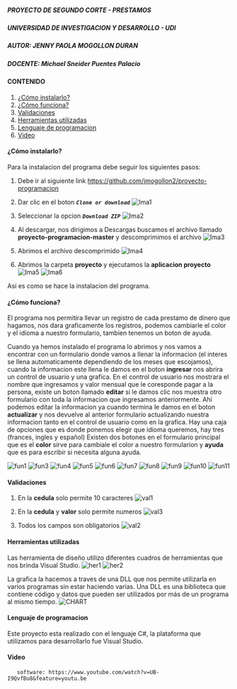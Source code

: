 ##### PROYECTO DE SEGUNDO CORTE - PRESTAMOS
##### UNIVERSIDAD DE INVESTIGACION Y DESARROLLO - UDI
##### AUTOR: JENNY PAOLA MOGOLLON DURAN
##### DOCENTE: Michael Sneider Puentes Palacio 

#### CONTENIDO
1. [¿Cómo instalarlo?](#cómo-instalarlo)
2. [¿Cómo funciona?](#cómo-funciona)
3. [Validaciones](#Validaciones)
4. [Herramientas utilizadas](#herramientas-utilizadas)
5. [Lenguaje de programacion](#lenguaje-de-programacion)
6. [Video](#video)

#### ¿Cómo instalarlo?

Para la instalacion del programa debe seguir los siguientes pasos:
1. Debe ir al siguiente link
    https://github.com/jmogollon2/proyecto-programacion
    
2. Dar clic en el boton ***`Clone or download`***
   ![Ima1](https://user-images.githubusercontent.com/62104658/81888897-e981f600-9567-11ea-8af5-3c834e1ebc39.jpg)
   
3. Seleccionar la opcion ***`Download ZIP`*** 
   ![Ima2](https://user-images.githubusercontent.com/62104658/81888901-eb4bb980-9567-11ea-944a-fc4f60c52af2.jpg)

4. Al descargar, nos dirigimos a Descargas buscamos el archivo llamado **proyecto-programacion-master** y descomprimimos el archivo
   ![Ima3](https://user-images.githubusercontent.com/62104658/81888906-edae1380-9567-11ea-9454-65833f1cd3a7.jpg)
   
5. Abrimos el archivo descomprimido 
   ![Ima4](https://user-images.githubusercontent.com/62104658/81888912-f0106d80-9567-11ea-8144-a4eae3098649.jpg)
   
6. Abrimos la carpeta **proyecto** y ejecutamos la **aplicacion proyecto**
   ![Ima5](https://user-images.githubusercontent.com/62104658/81888918-f1da3100-9567-11ea-9aca-5f8d84e50189.jpg)  ![Ima6](https://user-images.githubusercontent.com/62104658/81888925-f3a3f480-9567-11ea-8de8-77c270ebcba5.jpg)
   
Así es como se hace la instalacion del programa.
   
#### ¿Cómo funciona?

El programa nos permitira llevar un registro de cada prestamo de dinero que hagamos, nos dara graficamente los registros, podemos cambiarle el color y el idioma a nuestro formulario, tambien tenemos un boton de ayuda.

Cuando ya hemos instalado el programa lo abrimos y nos vamos a encontrar con un formulario donde vamos a llenar la informacion (el interes se llena automaticamente dependiendo de los meses que escojamos), cuando la informacion este llena le damos en el boton **ingresar** nos abrira un control de usuario y una grafica.
En el control de usuario nos mostrara el nombre que ingresamos y valor mensual que le coresponde pagar a la persona, existe un boton llamado **editar** si le damos clic nos muestra otro formulario con toda la informacion que ingresamos anteriormente. Ahí podemos editar la informacion ya cuando termina le damos en el boton **actualizar** y nos devuelve al anterior formulario actualizando nuestra informacion tanto en el control de usuario como en la grafica.
Hay una caja de opciones que es donde ponemos elegir que idioma queremos, hay tres (frances, ingles y español)
Existen dos botones en el formulario principal que es el **color** sirve para cambiale el color a nuestro formularion y **ayuda** que es para escribir si necesita alguna ayuda.

![fun1](https://user-images.githubusercontent.com/62104658/81892085-dc690500-956f-11ea-8abc-8d7da0b4d8e3.jpg)
![fun3](https://user-images.githubusercontent.com/62104658/81892089-dd019b80-956f-11ea-8c6c-942587bd4fdb.jpg)
![fun4](https://user-images.githubusercontent.com/62104658/81892090-dd9a3200-956f-11ea-82ca-885ac80e1b2b.jpg)
![fun5](https://user-images.githubusercontent.com/62104658/81892092-de32c880-956f-11ea-8c60-391d86395a83.jpg)
![fun6](https://user-images.githubusercontent.com/62104658/81892093-de32c880-956f-11ea-8d72-dd6c6146acd8.jpg)
![fun7](https://user-images.githubusercontent.com/62104658/81892094-decb5f00-956f-11ea-9928-d94dd73dd517.jpg)
![fun8](https://user-images.githubusercontent.com/62104658/81892095-df63f580-956f-11ea-8727-04e9ac4a6af6.jpg)
![fun9](https://user-images.githubusercontent.com/62104658/81892097-df63f580-956f-11ea-99d9-6bd00bfeb2fe.jpg)
![fun10](https://user-images.githubusercontent.com/62104658/81892098-dffc8c00-956f-11ea-80b8-e05f9eaee2d3.jpg)
![fun11](https://user-images.githubusercontent.com/62104658/81892099-dffc8c00-956f-11ea-8228-ac81ab5e3a96.jpg)

#### Validaciones
1. En la **cedula** solo permite 10 caracteres
   ![val1](https://user-images.githubusercontent.com/62104658/81892390-a5472380-9570-11ea-8c79-5f9061d9e747.jpg)

2. En la **cedula** y **valor** solo permite numeros
   ![val3](https://user-images.githubusercontent.com/62104658/81892395-a6785080-9570-11ea-82fc-04837ed507c7.jpg)
   
3. Todos los campos son obligatorios
   ![val2](https://user-images.githubusercontent.com/62104658/81892394-a5dfba00-9570-11ea-8e67-caa10548a8b9.jpg)
   
#### Herramientas utilizadas
Las herramienta de diseño utilizo diferentes cuadros de herramientas que nos brinda Visual Studio.
![her1](https://user-images.githubusercontent.com/62104658/81894325-17ba0280-9575-11ea-811b-f9a213ed570b.jpg)
![her2](https://user-images.githubusercontent.com/62104658/81894328-18eb2f80-9575-11ea-854a-1d1de2f96204.jpg)

La grafica la hacemos a traves de una DLL que nos permite utilizarla en varios programas sin estar haciendo varias.
Una DLL es una biblioteca que contiene código y datos que pueden ser utilizados por más de un programa al mismo tiempo.
![CHART](https://user-images.githubusercontent.com/62104658/81894401-4506b080-9575-11ea-8d5d-2e773d8c2294.jpg)

#### Lenguaje de programacion
Este proyecto esta realizado con el lenguaje C#, la plataforma que utilizamos para desarrollarlo fue Visual Studio.

#### Video
```
   software: https://www.youtube.com/watch?v=UB-I9QvfBu8&feature=youtu.be
```



